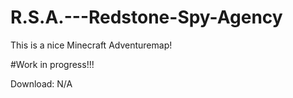 # R.S.A.---Redstone-Spy-Agency


This is a nice Minecraft Adventuremap!

#Work in progress!!!

Download: N/A

